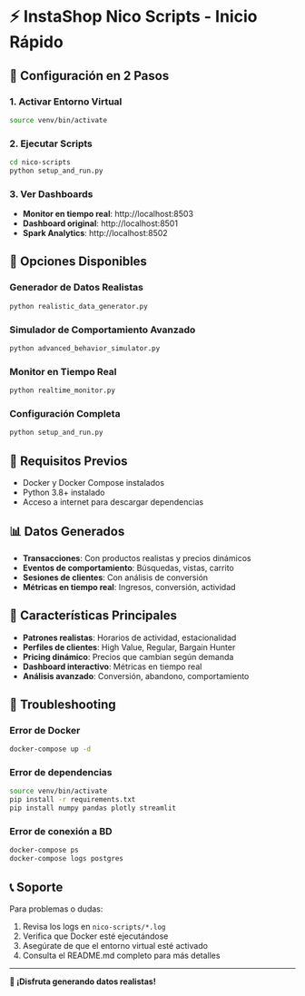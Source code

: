 # ⚡ InstaShop Nico Scripts - Inicio Rápido

## 🚀 Configuración en 2 Pasos

### 1. Activar Entorno Virtual
```bash
source venv/bin/activate
```

### 2. Ejecutar Scripts
```bash
cd nico-scripts
python setup_and_run.py
```

### 3. Ver Dashboards
- **Monitor en tiempo real**: http://localhost:8503
- **Dashboard original**: http://localhost:8501
- **Spark Analytics**: http://localhost:8502

## 🎯 Opciones Disponibles

### Generador de Datos Realistas
```bash
python realistic_data_generator.py
```

### Simulador de Comportamiento Avanzado
```bash
python advanced_behavior_simulator.py
```

### Monitor en Tiempo Real
```bash
python realtime_monitor.py
```

### Configuración Completa
```bash
python setup_and_run.py
```

## 🔧 Requisitos Previos

- Docker y Docker Compose instalados
- Python 3.8+ instalado
- Acceso a internet para descargar dependencias

## 📊 Datos Generados

- **Transacciones**: Con productos realistas y precios dinámicos
- **Eventos de comportamiento**: Búsquedas, vistas, carrito
- **Sesiones de clientes**: Con análisis de conversión
- **Métricas en tiempo real**: Ingresos, conversión, actividad

## 🎯 Características Principales

- **Patrones realistas**: Horarios de actividad, estacionalidad
- **Perfiles de clientes**: High Value, Regular, Bargain Hunter
- **Pricing dinámico**: Precios que cambian según demanda
- **Dashboard interactivo**: Métricas en tiempo real
- **Análisis avanzado**: Conversión, abandono, comportamiento

## 🚨 Troubleshooting

### Error de Docker
```bash
docker-compose up -d
```

### Error de dependencias
```bash
source venv/bin/activate
pip install -r requirements.txt
pip install numpy pandas plotly streamlit
```

### Error de conexión a BD
```bash
docker-compose ps
docker-compose logs postgres
```

## 📞 Soporte

Para problemas o dudas:
1. Revisa los logs en `nico-scripts/*.log`
2. Verifica que Docker esté ejecutándose
3. Asegúrate de que el entorno virtual esté activado
4. Consulta el README.md completo para más detalles

---

**🚀 ¡Disfruta generando datos realistas!**
